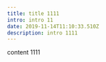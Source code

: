 ```yaml
---
title: title 1111
intro: intro 11
date: 2019-11-14T11:10:33.510Z
description: intro 1111
---
```

content 1111
